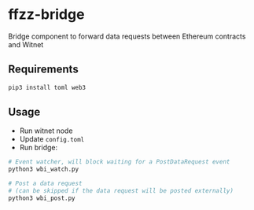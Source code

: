 # ffzz-bridge
Bridge component to forward data requests between Ethereum contracts and Witnet

## Requirements

```sh
pip3 install toml web3
```

## Usage

* Run witnet node
* Update `config.toml`
* Run bridge:

```sh
# Event watcher, will block waiting for a PostDataRequest event
python3 wbi_watch.py

# Post a data request
# (can be skipped if the data request will be posted externally)
python3 wbi_post.py
```

